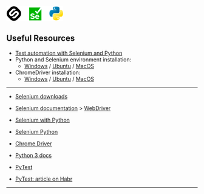 ![Logo](src/img/logo.png)

## Useful Resources

+ [Test automation with Selenium and Python](https://stepik.org/course/575/promo)
+ Python and Selenium environment installation:
    * [Windows](https://stepik.org/lesson/25969/step/2) / [Ubuntu](https://stepik.org/lesson/25969/step/3) / [MacOS](https://stepik.org/lesson/25969/step/4)
+ ChromeDriver installation:
    * [Windows](https://stepik.org/lesson/25969/step/8) / [Ubuntu](https://stepik.org/lesson/25969/step/9) / [MacOS](https://stepik.org/lesson/25969/step/10)

***

+ [Selenium downloads](https://www.selenium.dev/downloads)
+ [Selenium documentation](https://www.selenium.dev/documentation) > [WebDriver](https://www.selenium.dev/documentation/en/webdriver/)

+ [Selenium with Python](https://selenium-python.readthedocs.io/index.html)
+ [Selenium Python](https://selenium-python.com/)
+ [Chrome Driver](http://chromedriver.chromium.org/getting-started)

+ [Python 3 docs](https://docs.python.org/3/)
+ [PyTest](https://docs.pytest.org/en/stable/)
+ [PyTest: article on Habr](https://habr.com/ru/post/269759/)

***
